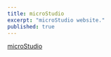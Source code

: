 ```yaml
---
title: microStudio
excerpt: "microStudio website."
published: true
---
```

[microStudio](www.microstudio.dev)
